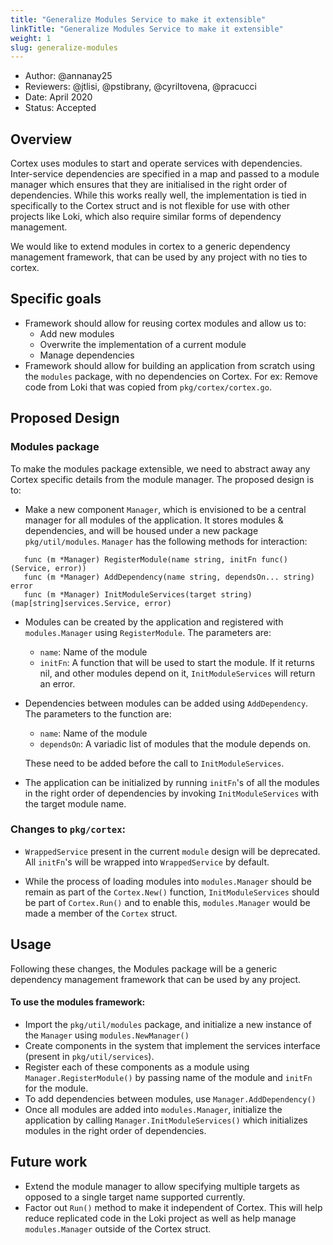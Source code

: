 ```yaml
---
title: "Generalize Modules Service to make it extensible"
linkTitle: "Generalize Modules Service to make it extensible"
weight: 1
slug: generalize-modules
---
```


- Author: @annanay25
- Reviewers: @jtlisi, @pstibrany, @cyriltovena, @pracucci
- Date: April 2020
- Status: Accepted

## Overview

Cortex uses modules to start and operate services with dependencies. Inter-service dependencies are specified in a map and passed to a module manager which ensures that they are initialised in the right order of dependencies. While this works really well, the implementation is tied in specifically to the Cortex struct and is not flexible for use with other projects like Loki, which also require similar forms of dependency management.

We would like to extend modules in cortex to a generic dependency management framework, that can be used by any project with no ties to cortex.

## Specific goals

- Framework should allow for reusing cortex modules and allow us to:
  - Add new modules
  - Overwrite the implementation of a current module
  - Manage dependencies
- Framework should allow for building an application from scratch using the `modules` package, with no dependencies on Cortex. For ex: Remove code from Loki that was copied from `pkg/cortex/cortex.go`.


## Proposed Design

### Modules package

To make the modules package extensible, we need to abstract away any Cortex specific details from the module manager. The proposed design is to:

- Make a new component `Manager`, which is envisioned to be a central manager for all modules of the application. It stores modules & dependencies, and will be housed under a new package `pkg/util/modules`. `Manager` has the following methods for interaction:
```
   func (m *Manager) RegisterModule(name string, initFn func() (Service, error))
   func (m *Manager) AddDependency(name string, dependsOn... string) error
   func (m *Manager) InitModuleServices(target string) (map[string]services.Service, error)
```

- Modules can be created by the application and registered with `modules.Manager` using `RegisterModule`. The parameters are:
  - `name`: Name of the module
  - `initFn`: A function that will be used to start the module. If it returns nil, and other modules depend on it, `InitModuleServices` will return an error.

- Dependencies between modules can be added using `AddDependency`. The parameters to the function are:
  - `name`: Name of the module
  - `dependsOn`: A variadic list of modules that the module depends on.

  These need to be added before the call to `InitModuleServices`.

- The application can be initialized by running `initFn`'s of all the modules in the right order of dependencies by invoking `InitModuleServices` with the target module name.


### Changes to `pkg/cortex`:

- `WrappedService` present in the current `module` design will be deprecated. All `initFn`'s will be wrapped into `WrappedService` by default.

- While the process of loading modules into `modules.Manager` should be remain as part of the `Cortex.New()` function, `InitModuleServices` should be part of `Cortex.Run()` and to enable this, `modules.Manager` would be made a member of the `Cortex` struct.


## Usage

Following these changes, the Modules package will be a generic dependency management framework that can be used by any project.

#### To use the modules framework:

- Import the `pkg/util/modules` package, and initialize a new instance of the `Manager` using `modules.NewManager()`
- Create components in the system that implement the services interface (present in `pkg/util/services`).
- Register each of these components as a module using `Manager.RegisterModule()` by passing name of the module and `initFn` for the module.
- To add dependencies between modules, use `Manager.AddDependency()`
- Once all modules are added into `modules.Manager`, initialize the application by calling `Manager.InitModuleServices()` which initializes modules in the right order of dependencies.


## Future work

- Extend the module manager to allow specifying multiple targets as opposed to a single target name supported currently.
- Factor out `Run()` method to make it independent of Cortex. This will help reduce replicated code in the Loki project as well as help manage `modules.Manager` outside of the Cortex struct.